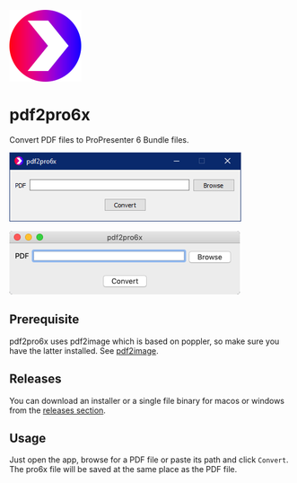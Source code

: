 ![app icon](src/main/icons/linux/128.png)

# pdf2pro6x
Convert PDF files to ProPresenter 6 Bundle files.

![screenshot windows](screenshots/screenshot_win.png)

![screenshot mac](screenshots/screenshot_mac.png)

## Prerequisite
pdf2pro6x uses pdf2image which is based on poppler, so make sure you have the latter installed. See
[pdf2image](https://github.com/Belval/pdf2image#how-to-install).

## Releases
You can download an installer or a single file binary for macos or windows from the
[releases section](https://github.com/P1zz4br0etch3n/pdf2pro6x/releases).

## Usage
Just open the app, browse for a PDF file or paste its path and click `Convert`.\
The pro6x file will be saved at the same place as the PDF file.
